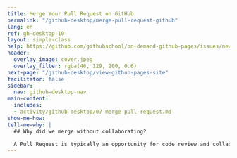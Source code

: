 ```yaml
---
title: Merge Your Pull Request on GitHub
permalink: "/github-desktop/merge-pull-request-github"
lang: en
ref: gh-desktop-10
layout: simple-class
help: https://github.com/githubschool/on-demand-github-pages/issues/new?title=I%20need%20help&body=Describe%20what%20you%20need%20help%20with%20here.&labels=Help%20Wanted
header:
  overlay_image: cover.jpeg
  overlay_filter: rgba(46, 129, 200, 0.6)
next-page: "/github-desktop/view-github-pages-site"
facilitator: false
sidebar:
  nav: github-desktop-nav
main-content:
  includes:
  - activity/github-desktop/07-merge-pull-request.md
show-me-how: 
tell-me-why: |
  ## Why did we merge without collaborating?

  A Pull Request is typically an opportunity for code review and collaboration. In this class, you are creating a personal web site, so you can bypass that step. However, if you'd like anyone to collaborate on your open Pull Request, it's as simple as at-mentioning them.
---
```


